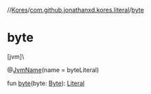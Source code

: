 //[Kores](../../index.md)/[com.github.jonathanxd.kores.literal](index.md)/[byte](byte.md)

# byte

[jvm]\

@[JvmName](https://kotlinlang.org/api/latest/jvm/stdlib/kotlin.jvm/-jvm-name/index.html)(name = byteLiteral)

fun [byte](byte.md)(byte: [Byte](https://kotlinlang.org/api/latest/jvm/stdlib/kotlin/-byte/index.html)): [Literal](-literal/index.md)
